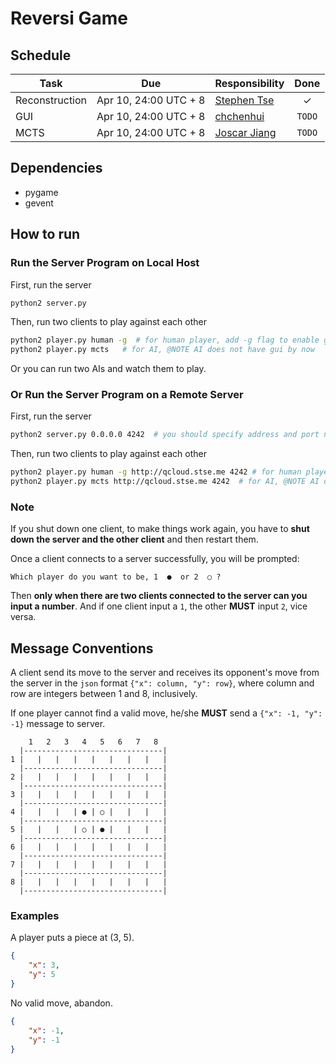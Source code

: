 # Reversi Game

## Schedule

| Task | Due | Responsibility | Done |
| --- | --- | --- | :---: |
| Reconstruction | Apr 10, 24:00 UTC + 8 | [Stephen Tse](https://github.com/xjiajiahao) | ✓ |
| GUI | Apr 10, 24:00 UTC + 8  | [chchenhui](https://github.com/chchenhui) | `TODO` |
| MCTS | Apr 10, 24:00 UTC + 8  | [Joscar Jiang](https://github.com/JoscarJiang) | `TODO` |

## Dependencies
* pygame
* gevent

## How to run

### Run the Server Program on Local Host
First, run the server
``` sh
python2 server.py
```

Then, run two clients to play against each other
``` sh
python2 player.py human -g  # for human player, add -g flag to enable gui
python2 player.py mcts   # for AI, @NOTE AI does not have gui by now
```
Or you can run two AIs and watch them to play.

### Or Run the Server Program on a Remote Server

First, run the server
``` sh
python2 server.py 0.0.0.0 4242  # you should specify address and port number
```

Then, run two clients to play against each other
``` sh
python2 player.py human -g http://qcloud.stse.me 4242 # for human player, add -g flag to enable gui, you should specify address and port number
python2 player.py mcts http://qcloud.stse.me 4242  # for AI, @NOTE AI does not have gui by now
```
### Note
If you shut down one client, to make things work again, you have to **shut down the server and the other client** and then restart them.

Once a client connects to a server successfully, you will be prompted:
```
Which player do you want to be, 1  ●  or 2  ○ ?
```
Then **only when there are two clients connected to the server can you input a number**. And if one client input a `1`, the other **MUST** input `2`, vice versa.

## Message Conventions
A client send its move to the server and receives its opponent's move from the server in the `json` format `{"x": column, "y": row}`, where column and row are integers between 1 and 8, inclusively.

If one player cannot find a valid move, he/she **MUST** send a `{"x": -1, "y": -1}` message to server.

```
    1   2   3   4   5   6   7   8  
  |-------------------------------|  
1 |   |   |   |   |   |   |   |   |  
  |-------------------------------|  
2 |   |   |   |   |   |   |   |   |  
  |-------------------------------|  
3 |   |   |   |   |   |   |   |   |  
  |-------------------------------|  
4 |   |   |   | ● | ○ |   |   |   |  
  |-------------------------------|  
5 |   |   |   | ○ | ● |   |   |   |  
  |-------------------------------|  
6 |   |   |   |   |   |   |   |   |  
  |-------------------------------|  
7 |   |   |   |   |   |   |   |   |  
  |-------------------------------|    
8 |   |   |   |   |   |   |   |   |  
  |-------------------------------|  
```


### Examples
A player puts a piece at (3, 5).
``` json
{
    "x": 3,
    "y": 5
}
```

No valid move, abandon.
``` json
{
    "x": -1,
    "y": -1
}
```
